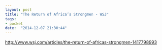```yaml
---
layout: post
title: "The Return of Africa’s Strongmen - WSJ"
tags:
- pocket
date:  "2014-12-07 21:30:44"
---
```


http://www.wsj.com/articles/the-return-of-africas-strongmen-1417798993

